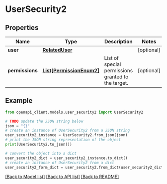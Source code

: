 # UserSecurity2


## Properties

Name | Type | Description | Notes
------------ | ------------- | ------------- | -------------
**user** | [**RelatedUser**](RelatedUser.md) |  | [optional] 
**permissions** | [**List[PermissionEnum2]**](PermissionEnum2.md) | List of special permissions granted to the target. | [optional] 

## Example

```python
from openapi_client.models.user_security2 import UserSecurity2

# TODO update the JSON string below
json = "{}"
# create an instance of UserSecurity2 from a JSON string
user_security2_instance = UserSecurity2.from_json(json)
# print the JSON string representation of the object
print(UserSecurity2.to_json())

# convert the object into a dict
user_security2_dict = user_security2_instance.to_dict()
# create an instance of UserSecurity2 from a dict
user_security2_form_dict = user_security2.from_dict(user_security2_dict)
```
[[Back to Model list]](../README.md#documentation-for-models) [[Back to API list]](../README.md#documentation-for-api-endpoints) [[Back to README]](../README.md)


